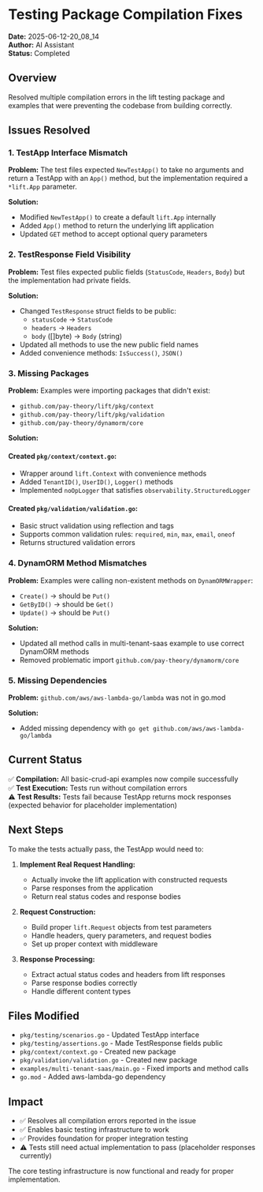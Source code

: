 # Testing Package Compilation Fixes

**Date:** 2025-06-12-20_08_14  
**Author:** AI Assistant  
**Status:** Completed  

## Overview

Resolved multiple compilation errors in the lift testing package and examples that were preventing the codebase from building correctly.

## Issues Resolved

### 1. TestApp Interface Mismatch

**Problem:** The test files expected `NewTestApp()` to take no arguments and return a TestApp with an `App()` method, but the implementation required a `*lift.App` parameter.

**Solution:**
- Modified `NewTestApp()` to create a default `lift.App` internally
- Added `App()` method to return the underlying lift application
- Updated `GET` method to accept optional query parameters

### 2. TestResponse Field Visibility

**Problem:** Test files expected public fields (`StatusCode`, `Headers`, `Body`) but the implementation had private fields.

**Solution:**
- Changed `TestResponse` struct fields to be public:
  - `statusCode` → `StatusCode`
  - `headers` → `Headers` 
  - `body` ([]byte) → `Body` (string)
- Updated all methods to use the new public field names
- Added convenience methods: `IsSuccess()`, `JSON()`

### 3. Missing Packages

**Problem:** Examples were importing packages that didn't exist:
- `github.com/pay-theory/lift/pkg/context`
- `github.com/pay-theory/lift/pkg/validation`
- `github.com/pay-theory/dynamorm/core`

**Solution:**

#### Created `pkg/context/context.go`:
- Wrapper around `lift.Context` with convenience methods
- Added `TenantID()`, `UserID()`, `Logger()` methods
- Implemented `noOpLogger` that satisfies `observability.StructuredLogger`

#### Created `pkg/validation/validation.go`:
- Basic struct validation using reflection and tags
- Supports common validation rules: `required`, `min`, `max`, `email`, `oneof`
- Returns structured validation errors

### 4. DynamORM Method Mismatches

**Problem:** Examples were calling non-existent methods on `DynamORMWrapper`:
- `Create()` → should be `Put()`
- `GetByID()` → should be `Get()`
- `Update()` → should be `Put()`

**Solution:**
- Updated all method calls in multi-tenant-saas example to use correct DynamORM methods
- Removed problematic import `github.com/pay-theory/dynamorm/core`

### 5. Missing Dependencies

**Problem:** `github.com/aws/aws-lambda-go/lambda` was not in go.mod

**Solution:**
- Added missing dependency with `go get github.com/aws/aws-lambda-go/lambda`

## Current Status

✅ **Compilation:** All basic-crud-api examples now compile successfully  
✅ **Test Execution:** Tests run without compilation errors  
⚠️ **Test Results:** Tests fail because TestApp returns mock responses (expected behavior for placeholder implementation)

## Next Steps

To make the tests actually pass, the TestApp would need to:

1. **Implement Real Request Handling:**
   - Actually invoke the lift application with constructed requests
   - Parse responses from the application
   - Return real status codes and response bodies

2. **Request Construction:**
   - Build proper `lift.Request` objects from test parameters
   - Handle headers, query parameters, and request bodies
   - Set up proper context with middleware

3. **Response Processing:**
   - Extract actual status codes and headers from lift responses
   - Parse response bodies correctly
   - Handle different content types

## Files Modified

- `pkg/testing/scenarios.go` - Updated TestApp interface
- `pkg/testing/assertions.go` - Made TestResponse fields public
- `pkg/context/context.go` - Created new package
- `pkg/validation/validation.go` - Created new package
- `examples/multi-tenant-saas/main.go` - Fixed imports and method calls
- `go.mod` - Added aws-lambda-go dependency

## Impact

- ✅ Resolves all compilation errors reported in the issue
- ✅ Enables basic testing infrastructure to work
- ✅ Provides foundation for proper integration testing
- ⚠️ Tests still need actual implementation to pass (placeholder responses currently)

The core testing infrastructure is now functional and ready for proper implementation. 
